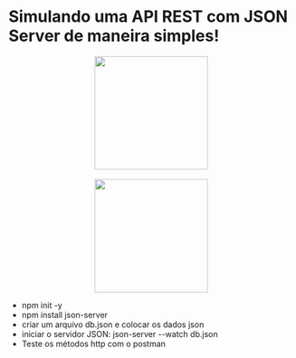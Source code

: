 # Simulando uma API REST com JSON Server de maneira simples!
<div align="center">
<img src="https://github.com/kellyabud/APi_fake_jsonserver/assets/135430840/178d086e-817b-43af-94ce-1b7d5e242f08" width="200px" />
</div>
</br>
<div align="center">
<img src="https://github.com/kellyabud/APi_fake_jsonserver/assets/135430840/e9512142-b681-4879-b246-4db81eed496e" width="200px" />
</div>


- npm init -y
- npm install json-server
- criar um arquivo db.json e colocar os dados json
- iniciar o servidor JSON: json-server --watch db.json
- Teste os métodos http com o postman
